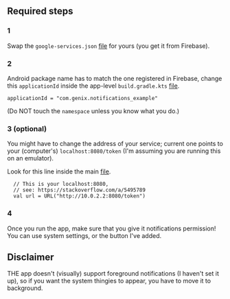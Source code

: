 ## Required steps

### 1

Swap the `google-services.json` [file](app/google-services.json) for yours (you get it from Firebase).

### 2

Android package name has to match the one registered in Firebase, change this `applicationId` inside the app-level `build.gradle.kts` [file](app/build.gradle.kts).

```
applicationId = "com.genix.notifications_example"
```

(Do NOT touch the `namespace` unless you know what you do.)

### 3 (optional)

You might have to change the address of your service; current one points to your (computer's) `localhost:8080/token` (I'm assuming you are running this on an emulator).

Look for this line inside the main [file](app/src/main/java/com/genix/notifications_example/MainActivity.kt).

```
  // This is your localhost:8080,
  // see: https://stackoverflow.com/a/5495789
  val url = URL("http://10.0.2.2:8080/token")
```

### 4

Once you run the app, make sure that you give it notifications permission! You can use system settings, or the button I've added.

## Disclaimer

THE app doesn't (visually) support foreground notifications (I haven't set it up), so if you want the system thingies to appear, you have to move it to background.
